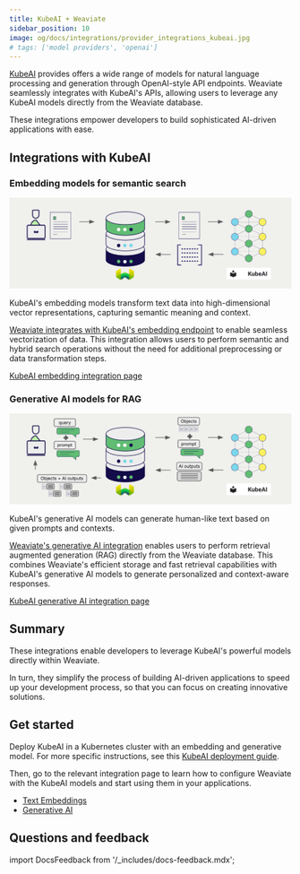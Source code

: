 ```yaml
---
title: KubeAI + Weaviate
sidebar_position: 10
image: og/docs/integrations/provider_integrations_kubeai.jpg
# tags: ['model providers', 'openai']
---
```


<!-- Note: for images, use https://docs.google.com/presentation/d/15opIcJuaIjEEcs_1Zm8B6pccox2p7_MHSjCnRv4dPfU/edit?usp=sharing -->

[KubeAI](https://github.com/substratusai/kubeai) provides offers a wide range of models for natural language processing and generation through OpenAI-style API endpoints. Weaviate seamlessly integrates with KubeAI's APIs, allowing users to leverage any KubeAI models directly from the Weaviate database.

These integrations empower developers to build sophisticated AI-driven applications with ease.

## Integrations with KubeAI

### Embedding models for semantic search

![Embedding integration illustration](../_includes/integration_kubeai_embedding.png)

KubeAI's embedding models transform text data into high-dimensional vector representations, capturing semantic meaning and context.

[Weaviate integrates with KubeAI's embedding endpoint](./embeddings.md) to enable seamless vectorization of data. This integration allows users to perform semantic and hybrid search operations without the need for additional preprocessing or data transformation steps.

[KubeAI embedding integration page](./embeddings.md)

### Generative AI models for RAG

![Single prompt RAG integration generates individual outputs per search result](../_includes/integration_kubeai_rag_single.png)

KubeAI's generative AI models can generate human-like text based on given prompts and contexts.

[Weaviate's generative AI integration](./generative.md) enables users to perform retrieval augmented generation (RAG) directly from the Weaviate database. This combines Weaviate's efficient storage and fast retrieval capabilities with KubeAI's generative AI models to generate personalized and context-aware responses.

[KubeAI generative AI integration page](./generative.md)

## Summary

These integrations enable developers to leverage KubeAI's powerful models directly within Weaviate.

In turn, they simplify the process of building AI-driven applications to speed up your development process, so that you can focus on creating innovative solutions.

## Get started

Deploy KubeAI in a Kubernetes cluster with an embedding and generative model. For more specific instructions, see this [KubeAI deployment guide](https://www.kubeai.org/tutorials/weaviate/#kubeai-configuration).

Then, go to the relevant integration page to learn how to configure Weaviate with the KubeAI models and start using them in your applications.

- [Text Embeddings](./embeddings.md)
- [Generative AI](./generative.md)

## Questions and feedback

import DocsFeedback from '/_includes/docs-feedback.mdx';

<DocsFeedback/>
